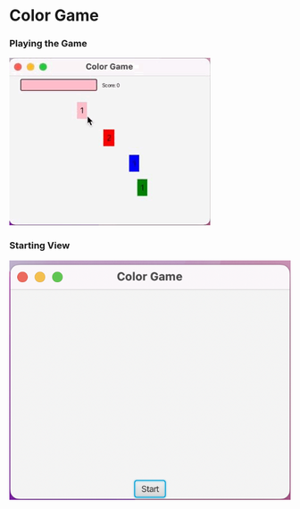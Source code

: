 # Color Game

### Playing the Game
![ColorGame](ColorGame.gif)

### Starting View
![Starting View](ColorGameStart.png)